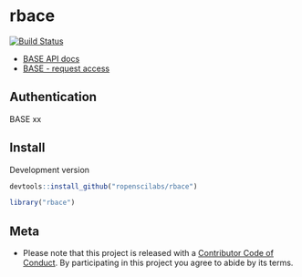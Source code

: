 rbace
=====

[![Build Status](https://travis-ci.org/ropenscilabs/rbace.svg?branch=master)](https://travis-ci.org/ropenscilabs/rbace)

* [BASE API docs][docs]
* [BASE - request access][token]

## Authentication

BASE xx


## Install

Development version

```r
devtools::install_github("ropenscilabs/rbace")
```

```r
library("rbace")
```

## Meta

* Please note that this project is released with a [Contributor Code of Conduct](CONDUCT.md). By participating in this project you agree to abide by its terms.

[docs]: https://www.base-search.net/about/download/base_interface.pdf
[token]: https://www.base-search.net/about/en/contact.php
